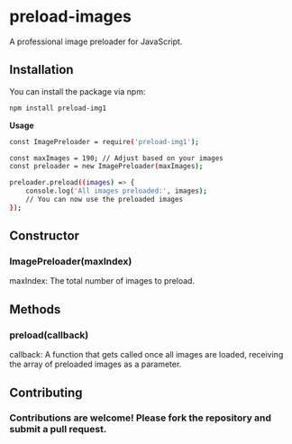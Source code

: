 # preload-images

A professional image preloader for JavaScript.

## Installation

You can install the package via npm:

```bash
npm install preload-img1
```
**Usage**
```bash
const ImagePreloader = require('preload-img1');

const maxImages = 190; // Adjust based on your images
const preloader = new ImagePreloader(maxImages);

preloader.preload((images) => {
    console.log('All images preloaded:', images);
    // You can now use the preloaded images
});

``` 
## Constructor 
### ImagePreloader(maxIndex)
maxIndex: The total number of images to preload.
## Methods
### preload(callback)
callback: A function that gets called once all images are loaded, receiving the array of preloaded images as a parameter.
## Contributing
### Contributions are welcome! Please fork the repository and submit a pull request.

